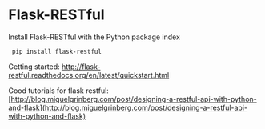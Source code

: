 # Flask-RESTful

Install Flask-RESTful with the Python package index

` pip install flask-restful`

Getting started: http://flask-restful.readthedocs.org/en/latest/quickstart.html

Good tutorials for flask restful:
[http://blog.miguelgrinberg.com/post/designing-a-restful-api-with-python-and-flask](http://blog.miguelgrinberg.com/post/designing-a-restful-api-with-python-and-flask)
